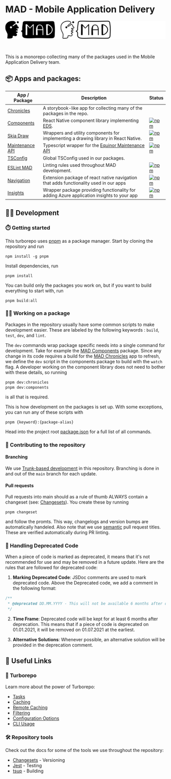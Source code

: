# MAD - Mobile Application Delivery

<p align="center">
  <img src="./assets/gitLogo.png">
</p>
<br />

This is a monorepo collecting many of the packages used in the Mobile Application Delivery team.

## 📦 Apps and packages:

| App / Package                                      | Description                                                                                               | Status                                                                                                                                                         |
| -------------------------------------------------- | --------------------------------------------------------------------------------------------------------- | -------------------------------------------------------------------------------------------------------------------------------------------------------------- |
| [Chronicles](./apps/chronicles/)                   | A storybook-like app for collecting many of the packages in the repo.                                     |                                                                                                                                                                |
| [Components](./packages/components)                | React Native component library implementing [EDS](https://loop.equinor.com/en/stories/eds-design-system). | [![npm](https://img.shields.io/npm/v/@equinor/mad-components?logo=npm)](https://www.npmjs.com/package/@equinor/mad-components)                                 |
| [Skia Draw](./packages/skia-draw)                  | Wrappers and utility components for implementing a drawing library in React Native.                       | [![npm](https://img.shields.io/npm/v/@equinor/react-native-skia-draw?logo=npm)](https://www.npmjs.com/package/@equinor/react-native-skia-draw)                 |
| [Maintenance API](./packages/api/maintenance-api/) | Typescript wrapper for the [Equinor Maintenance API](https://equinor.github.io/maintenance-api-docs/)     | [![npm](https://img.shields.io/npm/v/@equinor/mad-maintenance-api-ts-wrapper?logo=npm)](https://www.npmjs.com/package/@equinor/mad-maintenance-api-ts-wrapper) |
| [TSConfig](./packages/tsconfig)                    | Global TSConfig used in our packages.                                                                     |                                                                                                                                                                |
| [ESLint MAD](./packages/eslint-config-mad)         | Linting rules used throughout MAD development.                                                            | [![npm](https://img.shields.io/npm/v/@equinor/eslint-config-mad?logo=npm)](https://www.npmjs.com/package/@equinor/eslint-config-mad)                           |
| [Navigation](./packages/navigation)                | Extension package of react native navigation that adds functionality used in our apps                     | [![npm](https://img.shields.io/npm/v/@equinor/mad-navigation?logo=npm)](https://www.npmjs.com/package/@equinor/mad-navigation)                                 |
| [Insights](./packages/insights)                    | Wrapper package providing functionality for adding Azure application insights to your app                 | [![npm](https://img.shields.io/npm/v/@equinor/mad-insights?logo=npm)](https://www.npmjs.com/package/@equinor/mad-insights)                                     |

## 👨‍💻 Development

### ⏱️ Getting started

This turborepo uses [pnpm](https://pnpm.io) as a package manager. Start by cloning the repository
and run

```
npm install -g pnpm
```

Install dependencies, run

```
pnpm install
```

You can build only the packages you work on, but if you want to build everything to start with, run

```
pnpm build:all
```

### 👷‍♀️ Working on a package

Packages in the repository usually have some common scripts to make development easier. These are
labeled by the following keywords : `build`, `test`, `dev`, and `lint`.

The `dev` commands wrap package specific needs into a single command for development. Take for
example the [MAD Components](./packages/components/) package. Since any change in its code requires
a build for the [MAD Chronicles](./apps/chronicles/) app to refresh, we define the `dev` script in
the components package to build with the `watch` flag. A developer working on the component library
does not need to bother with these details, so running

```
pnpm dev:chronicles
pnpm dev:components
```

is all that is required.

This is how development on the packages is set up. With some exceptions, you can run any of these
scripts with

```
pnpm {keyword}:{package-alias}
```

Head into the project root [package.json](./package.json) for a full list of all commands.

### 🙏 Contributing to the repository

#### Branching

We use
[Trunk-based development](https://www.atlassian.com/continuous-delivery/continuous-integration/trunk-based-development)
in this repository. Branching is done in and out of the `main` branch for each update.

#### Pull requests

Pull requests into main should as a rule of thumb ALWAYS contain a changeset (see:
[Changesets](https://github.com/changesets/changesets)). You create these by running

```
pnpm changeset
```

and follow the promts. This way, changelogs and version bumps are automatically handeled. Also note
that we use
[semantic](https://gist.githubusercontent.com/joshbuchea/6f47e86d2510bce28f8e7f42ae84c716/raw/e75b1b9536ee5ee82e2ec0ba8948d8f8238488c3/semantic-commit-messages.md)
pull request titles. These are verified automatically during PR linting.

### 🚧 Handling Deprecated Code

When a piece of code is marked as deprecated, it means that it's not recommended for use and may be
removed in a future update. Here are the rules that are followed for deprecated code:

1. **Marking Deprecated Code**: JSDoc comments are used to mark deprecated code. Above the
   Deprecated code, we add a comment in the following format:

```javascript
/**
 * @deprecated DD.MM.YYYY - This will not be available 6 months after deprecation. Use `alternative` instead.
 */
```

2. **Time Frame**: Deprecated code will be kept for at least 6 months after deprecation. This means
   that if a piece of code is deprecated on 01.01.2021, it will be removed on 01.07.2021 at the
   earliest.

3. **Alternative Solutions**: Whenever possible, an alternative solution will be provided in the
   deprecation comment.

## 🔗 Useful Links

### 🚀 Turborepo

Learn more about the power of Turborepo:

-   [Tasks](https://turbo.build/repo/docs/core-concepts/monorepos/running-tasks)
-   [Caching](https://turbo.build/repo/docs/core-concepts/caching)
-   [Remote Caching](https://turbo.build/repo/docs/core-concepts/remote-caching)
-   [Filtering](https://turbo.build/repo/docs/core-concepts/monorepos/filtering)
-   [Configuration Options](https://turbo.build/repo/docs/reference/configuration)
-   [CLI Usage](https://turbo.build/repo/docs/reference/command-line-reference)

### 🛠️ Repository tools

Check out the docs for some of the tools we use throughout the repository:

-   [Changesets](https://github.com/changesets/changesets) - Versioning
-   [Jest](https://jestjs.io) - Testing
-   [tsup](https://tsup.egoist.dev) - Building
